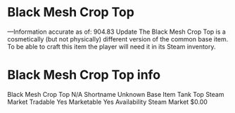 # Black Mesh Crop Top

—Information accurate as of: 904.83 Update
The Black Mesh Crop Top is a cosmetically (but not physically) different version of the common base item. To be able to craft this item the player will need it in its Steam inventory.
# Black Mesh Crop Top info

Black Mesh Crop Top
N/A
Shortname
Unknown
Base Item
Tank Top
Steam Market
Tradable
Yes
Marketable
Yes
Availability
Steam Market
$0.00
